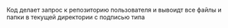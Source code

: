 Код делает запрос к репозиторию пользователя и вывоидт все файлы и папки в текущей директории с подписью типа